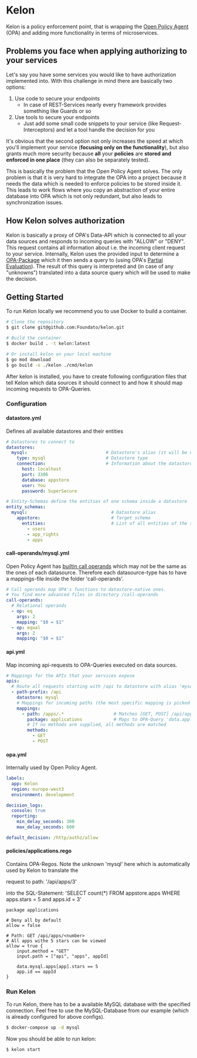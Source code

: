 # Kelon

Kelon is a policy enforcement point, that is wrapping the [Open Policy Agent](https://www.openpolicyagent.org) (OPA) and adding more functionality in terms of microservices.

## Problems you face when applying authorizing to your services

Let's say you have some services you would like to have authorization implemented into. With this challenge in mind there are basically two options:

1. Use code to secure your endpoints 
    * In case of REST-Services nearly every framework provides something like Guards or so
2. Use tools to secure your endpoints 
    * Just add some small code snippets to your service (like Request-Interceptors) and let a tool handle the decision for you

It's obvious that the second option not only increases the speed at which you'll implement your service (**focusing only on the functionality**), but also grants much more
security because **all** your **policies** are **stored and enforced in one place** (they can also be separately tested).

This is basically the problem that the Open Policy Agent solves. The only problem is that it is very hard to integrate
the OPA into a project because it needs the data which is needed to enforce policies to be stored inside it. This leads to work flows where
you copy an abstraction of your entire database into OPA which is not only redundant, but also leads to synchronization issues.

## How Kelon solves authorization

Kelon is basically a proxy of OPA's Data-API which is connected to all your data sources and responds to incoming queries with "ALLOW" or "DENY".
This request contains all information about i.e. the incoming client request to your service.
Internally, Kelon uses the provided input to determine a [OPA-Package](https://www.openpolicyagent.org/docs/latest/policy-language/#packages) which it then sends a query to (using OPA's [Partial Evaluation](https://www.openpolicyagent.org/docs/latest/rest-api/#compile-api)).
The result of this query is interpreted and (in case of any "unknowns") translated into a data source query which will be used to make the decision.

## Getting Started

To run Kelon locally we recommend you to use Docker to build a container.
```bash
# Clone the repository
$ git clone git@github.com:Foundato/kelon.git

# Build the container
$ docker build . -t kelon:latest

# Or install kelon on your local machine
$ go mod download
$ go build -o ./kelon ./cmd/kelon
```

After kelon is installed, you have to create following configuration files that tell Kelon which data sources it should connect to and how it should map incoming requests to OPA-Queries.

### Configuration

#### datastore.yml

Defines all available datastores and their entities

```yaml
# Datastores to connect to
datastores:
  mysql:                              # Datastore's alias (it will be used throughout all your policies)
    type: mysql                       # Datastore type
    connection:                       # Information about the datastore connection
      host: localhost
      port: 3306
      database: appstore
      user: You
      password: SuperSecure

# Entity-Schemas define the entities of one schema inside a datastore
entity_schemas:
  mysql:                                # Datastore alias
    appstore:                           # Target schema
      entities:                         # List of all entities of the schema
        - users
        - app_rights
        - apps
```

#### call-operands/mysql.yml

Open Policy Agent has [builtin call operands](https://www.openpolicyagent.org/docs/latest/policy-language/#operators) which may not be the same as the ones of each datasource.
Therefore each datasource-type has to have a mappings-file inside the folder 'call-operands'.

```yaml
# Call operands map OPA's functions to datastore-native ones.
# You find more advanced files in directory /call-operands
call-operands:
  # Relational operands
  - op: eq
    args: 2
    mapping: "$0 = $1"
  - op: equal
    args: 2
    mapping: "$0 = $1"
```

#### api.yml

Map incoming api-requests to OPA-Queries executed on data sources.

```yaml
# Mappings for the APIs that your services expose
apis:
  # Route all requests starting with /api to datastore with alias 'mysql'
  - path-prefix: /api
    datastore: mysql
    # Mappings for incoming paths (the most specific mapping is picked in case of multiple mappings)
    mappings:
      - path: /apps/.*                   # Matches [GET, POST] /api/apps/.*
        package: applications            # Maps to OPA-Query 'data.applications.allow == true'
        # If no methods are supplied, all methods are matched
        methods:
          - GET
          - POST
```

#### opa.yml

Internally used by Open Policy Agent.

```yaml
labels:
  app: Kelon
  region: europe-west3
  environment: development

decision_logs:
  console: true
  reporting:
    min_delay_seconds: 300
    max_delay_seconds: 600

default_decision: /http/authz/allow
```

#### policies/applications.rego

Contains OPA-Regos. Note the unknown 'mysql' here which is automatically used by Kelon to translate the 

request to path: '/api/apps/3' 

into the SQL-Statement: 'SELECT count(*) FROM appstore.apps WHERE apps.stars = 5 and apps.id = 3'

```rego
package applications

# Deny all by default
allow = false

# Path: GET /api/apps/<number>
# All apps withe 5 stars can be viewed
allow = true {
    input.method = "GET"
    input.path = ["api", "apps", appId]

    data.mysql.apps[app].stars == 5
    app.id == appId
}
```

### Run Kelon

To run Kelon, there has to be a available MySQL database with the specified connection.
Feel free to use the MySQL-Database from our example (which is already configured for above configs).

```bash
$ docker-compose up -d mysql
```

Now you should be able to run kelon:

```bash
$ kelon start
```
